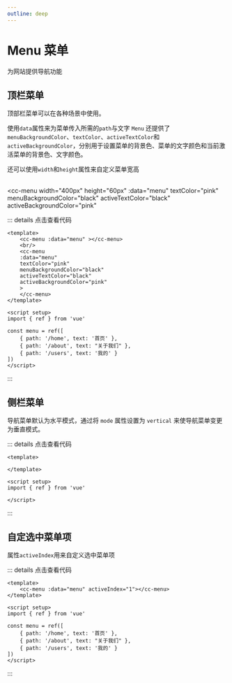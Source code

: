 ```yaml
---
outline: deep
---
```


# Menu 菜单

为网站提供导航功能

## 顶栏菜单
顶部栏菜单可以在各种场景中使用。

使用`data`属性来为菜单传入所需的`path`与文字
  `Menu` 还提供了`menuBackgroundColor`、`textColor`、`activeTextColor`和`activeBackgroundColor`，分别用于设置菜单的背景色、菜单的文字颜色和当前激活菜单的背景色、文字颜色。

还可以使用`width`和`height`属性来自定义菜单宽高
<script setup>
import ccMenu from '../../src/components/menu'
import { ref } from 'vue'

const menu = ref([
    { path: '/home', text: '首页' },
    { path: '/about', text: "关于我们" },
    { path: '/users', text: '我的' }
])
</script>
<cc-menu :data="menu" ></cc-menu>
<br/>
<cc-menu 
width="400px"
height="60px"
:data="menu" 
textColor="pink" 
menuBackgroundColor="black" 
activeTextColor="black"
activeBackgroundColor="pink"
>
</cc-menu>


::: details 点击查看代码
```vue
<template>
    <cc-menu :data="menu" ></cc-menu>
    <br/>
    <cc-menu 
    :data="menu" 
    textColor="pink" 
    menuBackgroundColor="black" 
    activeTextColor="black"
    activeBackgroundColor="pink"
    >
    </cc-menu>
</template>

<script setup>
import { ref } from 'vue'

const menu = ref([
    { path: '/home', text: '首页' },
    { path: '/about', text: "关于我们" },
    { path: '/users', text: '我的' }
])
</script>
```
:::

## 侧栏菜单
导航菜单默认为水平模式，通过将 `mode` 属性设置为 `vertical` 来使导航菜单变更为垂直模式。


::: details 点击查看代码
```vue
<template>

</template>

<script setup>
import { ref } from 'vue'

</script>
```
:::


## 自定选中菜单项
属性`activeIndex`用来自定义选中菜单项
<cc-menu :data="menu" activeIndex="1"></cc-menu>


::: details 点击查看代码
```vue
<template>
    <cc-menu :data="menu" activeIndex="1"></cc-menu>    
</template>

<script setup>
import { ref } from 'vue'

const menu = ref([
    { path: '/home', text: '首页' },
    { path: '/about', text: "关于我们" },
    { path: '/users', text: '我的' }
])
</script>
```
:::

